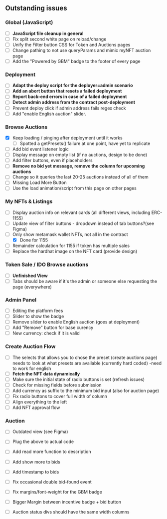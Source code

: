 ## Outstanding issues

### Global (JavaScript)

- [ ] **JavaScript file cleanup in general**
- [ ] Fix split second white page on reload/change
- [ ] Unify the Filter button CSS for Token and Auctions pages
- [ ] Change pathing to not use queryParams and mimic myNFT auction page
- [ ] Add the "Powered by GBM" badge to the footer of every page

### Deployment

- [ ] **Adapt the deploy script for the deployer=admin scenario**
- [ ] **Add an abort button that resets a failed deployment**
- [ ] **Report back-end errors in case of a failed deployment**
- [ ] **Detect admin address from the contract post-deployment**
- [ ] Prevent deploy click if admin address fails regex check
- [ ] Add "enable English auction" slider. 

### Browse Auctions

- [x] Keep loading / pinging after deployment until it works
    - [ ] Spotted a getPresets() failure at one point, have yet to replicate
- [ ] Add bid event listener logic
- [ ] Display message on empty list (if no auctions, design to be done)
- [ ] Add filter buttons, even if placeholders
- [ ] **Remove no bid yet message, remove the column for upcoming auctions**
- [ ] Change so it queries the last 20-25 auctions instead of all of them
- [ ] Missing Load More Button
- [ ] Use the load animation/script from this page on other pages 

### My NFTs & Listings

- [ ] Display auction info on relevant cards (all different views, including ERC-1155)
- [ ] Update view of filter buttons - dropdown instead of tab buttons?(see Figma)
- [ ] Only show metamask wallet NFTs, not all in the contract
    - [x] Done for 1155
- [ ] Remainder calculation for 1155 if token has multiple sales
- [ ] Replace the hardhat image on the NFT card (provide design)

### Token Sale / IDO Browse auctions

- [ ] **Unfinished View**
- [ ] Tabs should be aware if it's the admin or someone else requesting the page (everywhere)

### Admin Panel 

- [ ] Editing the platform fees
- [ ] Slider to show the badge
- [ ] Remove slider to enable English auction (goes at deployment)
- [ ] Add "Remove" button for base curency
- [ ] New currency: check if it is valid

### Create Auction Flow

- [ ] The selects that allows you to chose the preset (create auctions page) needs to look at what presets are available (currently hard coded) -need to work for english
- [ ] **Fetch the NFT data dynamically**
- [ ] Make sure the initial state of radio buttons is set (refresh issues)
- [ ] Check for missing fields before submission
- [ ] Add currency as suffix to the minimum bid input (also for auction page)
- [ ] Fix radio buttons to cover full width of column
- [ ] Align everything to the left
- [ ] Add NFT approval flow

### Auction 

- [ ] Outdated view (see Figma)
- [ ] Plug the above to actual code
- [ ] Add read more function to description
- [ ] Add show more to bids
- [ ] Add timestamp to bids
- [ ] Fix occasional double bid-found event
- [ ] Fix margins/font-weight for the GBM badge
- [ ] Bigger Margin between incentive badge + bid button
- [ ] Auction status divs should have the same width columns

